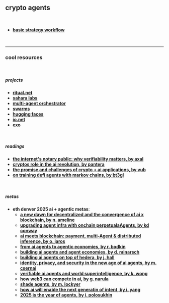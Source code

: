 ## crypto agents

<br>

* **[basic strategy workflow](strategy_workflow)**

<br>

---

### cool resources

<br>


##### projects

* **[ritual.net](https://ritual.net/)**
* **[sahara labs](https://saharalabs.ai/)**
* **[multi-agent orchestrator](https://github.com/awslabs/multi-agent-orchestrator)**
* **[swarms](https://github.com/kyegomez/swarms)**
* **[hugging faces](https://huggingface.co/)**
* **[io.net](https://io.net/)**
* **[exo](https://github.com/exo-explore/exo)**

<br>

##### readings

* **[the internet's notary public: why verifiability matters, by axal](https://axal.substack.com/p/the-internets-notary-public-why-verifiability)**
* **[cryptos role in the ai revolution, by pantera](https://panteracapital.com/blockchain-letter/cryptos-role-in-the-ai-revolution/)**
* **[the promise and challenges of crypto + ai applications, by vub](https://vitalik.eth.limo/general/2024/01/30/cryptoai.html)**
* **[on training defi agents with markov chains, by bt3gl](https://mirror.xyz/go-outside.eth/DKaWYobU7q3EvZw8x01J7uEmF_E8PfNN27j0VgxQhNQ)**

<br>

##### metas

* **eth denver 2025 ai + agentic metas**:
 	* **[a new dawn for decentralized and the convergence of ai x blockchain, by n. ameline](https://www.youtube.com/watch?v=HQuGtN9zidQ)**
  	* **[upgrading agent infra with onchain perpetualaAgents, by kd conway](https://www.youtube.com/watch?v=hDayCeDA5fI)**
  	* **[ai meets blockchain: payment, multi-Agent & distributed inference, by o. jaros](https://www.youtube.com/watch?v=aPTosw4hrY0)**
  	* **[from ai agents to agentic economies, by r. bodkin](https://www.youtube.com/watch?v=Q7eaYJ9aPpI)**
  	* **[building ai agents and agent economies, by d. minarsch](https://www.youtube.com/watch?v=tDVK2Q5RY0c)**
  	* **[building ai agents on top of hedera, by j. hall](https://www.youtube.com/watch?v=h8D6vi2m8LQ)**
  	* **[identity, privacy, and security in the new age of ai agents, by m. csernai](https://www.youtube.com/watch?v=vMcaot04RQo)**
  	* **[verifiable ai agents and world superintelligence, by k. wong](https://www.youtube.com/watch?v=ngkp7HTj_4A)**
  	* **[how web3 can compete in ai, by g. narula](https://www.youtube.com/watch?v=oLLM1I-3fDU)**
  	* **[shade agents, by m. lockyer](https://www.youtube.com/watch?v=PEfJnCtrbMU)**
  	* **[how ai will enable the next generatin of intent, by i. yang](https://www.youtube.com/watch?v=fbc3DpI6jiA)**
  	* **[2025 is the year of agents, by i. polosukhin](https://www.youtube.com/watch?v=jPyzVNcQMKw)**

